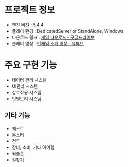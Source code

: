 # 프로젝트 정보

- 엔진 버전  : 5.4.4
- 플레이 환경 : DedicatedServer or StandAlone, Windows
- 다운로드 링크 : [게임 다운로드 - 구글드라이브](https://drive.google.com/file/d/1PXUecAwcBvVVgHUpi_HPQFYBcRvfuSMG/view?usp=drive_link)
- 플레이 영상 : [ 인게임 소개 영상 - 유튜브](https://www.youtube.com/watch?v=pqBk47X7rvo&t=56s)

# 주요 구현 기능
- 데이터 관리 시스템
- UI관리 시스템
- 상호작용 시스템
- 인벤토리 시스템

## 기타 기능
- 퀘스트
- 몬스터
- 전투
- 장비, 소비, 기타 아이템
- 퀵슬롯
- 길찾기

